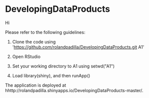 DevelopingDataProducts
======================

Hi

Please refer to the following guidelines:

1) Clone the code using 'https://github.com/rolandpadilla/DevelopingDataProducts.git A1'

2) Open RStudio

3) Set your working directory to A1 using setwd("A1")

4) Load library(shiny), and then runApp()

The application is deployed at hhttp://rolandpadilla.shinyapps.io/DevelopingDataProducts-master/.
